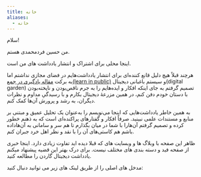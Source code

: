 ```yaml
---
title: خانه
aliases:
  - خانه
---
```


سلام!

من حسین فردمحمدی هستم.

اینجا محلی برای اشتراک و انتشار یادداشت های من است.

هرچند قبلاً هیچ دلیل قانع کننده‌ای برای انتشار یادداشت‌هایم در فضای مجازی نداشتم اما به برکت [مقاله یادگیری در جمع(learn in public)](https://www.swyx.io/learn-in-public) و سیستم باغبانی دیجیتال(digital garden) تصمیم گرفتم به جای اینکه افکار و ایده‌هایم را به جرم ناقص‌بودن و ناپخته‌بودن با دستان خودم دفن کنم، در همین مزرعۀ دیجیتال بکارم و با رسیدگیِ مداوم و نظرات دیگران، به رشد و پرورش آن‌ها کمک کنم.

به همین خاطر یادداشت‌هایی که اینجا می‌نویسم را به‌عنوان یک تحلیل عمیق و مبتنی بر منابع و مستندات علمی نبینید. صرفاً افکار و گفتارهای پراکنده‌ای است که به ذهنم خطور کرده و تصمیم گرفتم آن‌هارا با شما در میان بگذارم تا هم سر و سامانی به آن‌هاداده باشم هم کاستی‌های آن را با نقد و نظر اهل خرد جبران کنم.

ظاهر این صفحه با وبلاگ ها و وبسایت های که قبلا دیده اید تفاوت زیادی دارد. اینجا خبری از صفحه فید و دسته بندی های مختلف نیست. برای درک بهتر این قضیه پیشنهاد میکنم یادداشت دیجیتال گاردن را مطالعه کنید.

مدخل های اصلی را از طریق لینک های زیر می توانید دنبال کنید:





